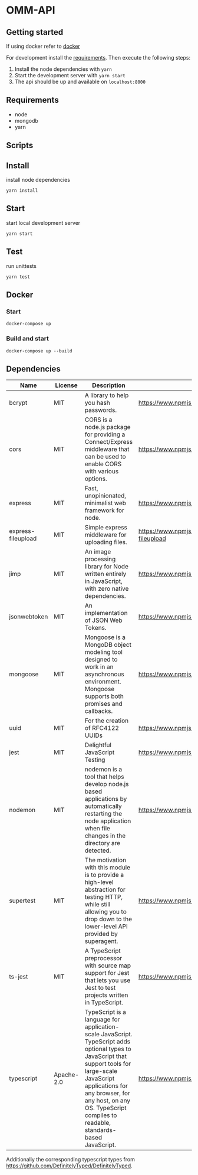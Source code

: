 # OMM-API

## Getting started

If using docker refer to [docker](#Docker)

For development install the [requirements](#Requirements).
Then execute the following steps:
1. Install the node dependencies with `yarn`
2. Start the development server with `yarn start`
3. The api should be up and available on `localhost:8000` 

## Requirements
- node 
- mongodb 
- yarn

## Scripts

## Install

install node dependencies

`yarn install`

## Start

start local development server

`yarn start`

## Test

run unittests

`yarn test`

## Docker 

### Start
`docker-compose up`

### Build and start
`docker-compose up --build`


## Dependencies

| Name        | License       | Description  | Link |
| ------------- | ------------- | ----- | ------- |
| bcrypt     | MIT | A library to help you hash passwords. | https://www.npmjs.com/package/bcrypt |
| cors      | MIT   | CORS is a node.js package for providing a Connect/Express middleware that can be used to enable CORS with various options.  | https://www.npmjs.com/package/cors |
| express |  MIT |   Fast, unopinionated, minimalist web framework for node.  | https://www.npmjs.com/package/express |
| express-fileupload | MIT |  Simple express middleware for uploading files. | https://www.npmjs.com/package/express-fileupload |
| jimp | MIT | An image processing library for Node written entirely in JavaScript, with zero native dependencies. | https://www.npmjs.com/package/jimp |
| jsonwebtoken | MIT | An implementation of JSON Web Tokens. | https://www.npmjs.com/package/jsonwebtoken |
| mongoose | MIT | Mongoose is a MongoDB object modeling tool designed to work in an asynchronous environment. Mongoose supports both promises and callbacks. | https://www.npmjs.com/package/mongoose |
| uuid | MIT | For the creation of RFC4122 UUIDs | https://www.npmjs.com/package/uuid |
| jest | MIT | Delightful JavaScript Testing | https://www.npmjs.com/package/jest |
| nodemon | MIT | nodemon is a tool that helps develop node.js based applications by automatically restarting the node application when file changes in the directory are detected. | https://www.npmjs.com/package/nodemon |
| supertest | MIT | The motivation with this module is to provide a high-level abstraction for testing HTTP, while still allowing you to drop down to the lower-level API provided by superagent. | https://www.npmjs.com/package/supertest |
| ts-jest | MIT | A TypeScript preprocessor with source map support for Jest that lets you use Jest to test projects written in TypeScript. | https://www.npmjs.com/package/ts-jest |
| typescript | Apache-2.0 | TypeScript is a language for application-scale JavaScript. TypeScript adds optional types to JavaScript that support tools for large-scale JavaScript applications for any browser, for any host, on any OS. TypeScript compiles to readable, standards-based JavaScript. | https://www.npmjs.com/package/typescript |

Additionally the corresponding typescript types from https://github.com/DefinitelyTyped/DefinitelyTyped. 